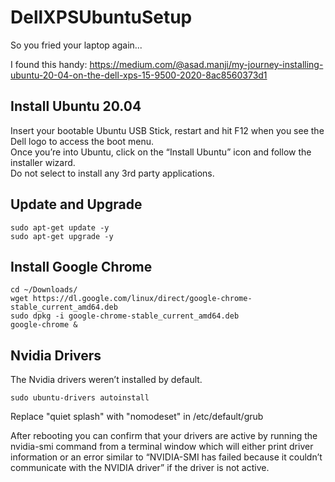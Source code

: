 # DellXPSUbuntuSetup
So you fried your laptop again...

I found this handy: https://medium.com/@asad.manji/my-journey-installing-ubuntu-20-04-on-the-dell-xps-15-9500-2020-8ac8560373d1

## Install Ubuntu 20.04
Insert your bootable Ubuntu USB Stick, restart and hit F12 when you see the Dell logo to access the boot menu.  
Once you’re into Ubuntu, click on the “Install Ubuntu” icon and follow the installer wizard.  
Do not select to install any 3rd party applications.  

## Update and Upgrade
```console
sudo apt-get update -y
sudo apt-get upgrade -y
```

## Install Google Chrome
```console
cd ~/Downloads/
wget https://dl.google.com/linux/direct/google-chrome-stable_current_amd64.deb
sudo dpkg -i google-chrome-stable_current_amd64.deb
google-chrome &
```

## Nvidia Drivers
The Nvidia drivers weren’t installed by default.

```console
sudo ubuntu-drivers autoinstall
```
Replace "quiet splash" with "nomodeset" in /etc/default/grub

After rebooting you can confirm that your drivers are active by running the nvidia-smi command from a terminal window which will either print driver information or an error similar to “NVIDIA-SMI has failed because it couldn’t communicate with the NVIDIA driver” if the driver is not active.


